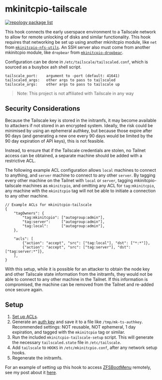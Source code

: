 # mkinitcpio-tailscale

[![repology package list](https://repology.org/badge/vertical-allrepos/mkinitcpio-tailscale.svg)](https://repology.org/project/mkinitcpio-tailscale/versions)

This hook connects the early userspace environment to a Tailscale network to allow for remote unlocking of disks and similar functionality. This hook requires that networking be set up using another mkinitcpio module, like `net` from [`mkinitcpio-nfs-utils`](https://gitlab.archlinux.org/archlinux/packaging/packages/mkinitcpio-nfs-utils). An SSH server also must come from another mkinitcpio module, like `dropbear` from [`mkinitcpio-dropbear`](https://github.com/ahesford/mkinitcpio-dropbear).

Configuration can be done in `/etc/tailscale/tailscaled.conf`, which is
sourced as a busybox ash shell script.

    tailscale_port:    argument to -port (default: 41641)
    tailscaled_args:   other args to pass to tailscaled
    tailscale_args:    other args to pass to tailscale up

> Note: This project is not affiliated with Tailscale in any way

## Security Considerations

Because the Tailscale key is stored in the initramfs, it may become available to attackers if not stored in an encrypted system.
Ideally, the risk could be minimised by using an ephemeral authkey, but because those expire after 90 days (and generating a new one every 90 days would be limited by the 90 day expiration of API keys), this is not feasible.

Instead, to ensure that if the Tailscale credentials are stolen, no Tailnet access can be obtained, a separate machine should be added with a restrictive ACL.

The following example ACL configuration allows `local` machines to connect to anything, and `server` machine to connect to any other `server`. By tagging every other machine on the Tailnet with `local` or `server`, tagging mkinitcpio-tailscale machines as `mkinitcpio`, and omitting any ACL for `tag:mkinitcpio`, any machine with the `mkinitcpio` tag will not be able to initiate a connection to any other machine.

```jsonc
// Example ACLs for mkinitcpio-tailscale
{
	"tagOwners": {
		"tag:mkinitcpio": ["autogroup:admin"],
		"tag:server":     ["autogroup:admin"],
		"tag:local":      ["autogroup:admin"],
	},

	"acls": [
		{"action": "accept", "src": ["tag:local"], "dst": ["*:*"]},
		{"action": "accept", "src": ["tag:server"], "dst": ["tag:server:*"]},
	],
}
```

With this setup, while it is possible for an attacker to obtain the node key and other Tailscale state information from the initramfs, they would not be able to connect to any other machine in the Tailnet. If this information is compromised, the machine can be removed from the Tailnet and re-added once secure again.

## Setup

1. [Set up ACLs](https://tailscale.com/kb/1018/acls/).
2. Generate an [auth key](https://login.tailscale.com/admin/settings/keys) and save it to a file like `/tmp/mk-ts-authkey`. Recommended settings: NOT reusable, NOT ephemeral, 1 day expiration, and tagged with the `mkinitcpio` tag or similar.
3. Run the included `mkinitcpio-tailscale-setup` script. This will generate the necessary `tailscaled.state` file in `/etc/tailscale`.
4. Add `tailscale` to `HOOKS` in `/etc/mkinitcpio.conf`, after any network setup hooks.
5. Regenerate the initramfs.

For an example of setting up this hook to access [ZFSBootMenu](https://zfsbootmenu.org) remotely, see my post about it [here](https://placeviolette.net/blog/zfsbootmenu-tailscale/).
